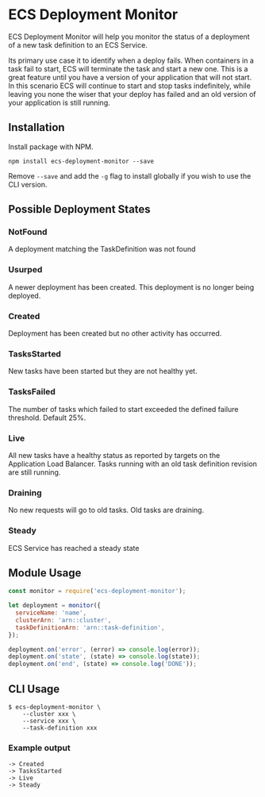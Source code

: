 ECS Deployment Monitor
==============================

ECS Deployment Monitor will help you monitor the status of a deployment of a new task definition to an ECS Service.

Its primary use case it to identify when a deploy fails. When containers in a task fail to start, ECS will terminate the task and start a new one. This is a great feature until you have a version of your application that will not start. In this scenario ECS will continue to start and stop tasks indefinitely, while leaving you none the wiser that your deploy has failed and an old version of your application is still running.

Installation
------------

Install package with NPM.

`npm install ecs-deployment-monitor --save`

Remove `--save` and add the `-g` flag to install globally if you wish to use the CLI version.

Possible Deployment States
-----------------

### NotFound
A deployment matching the TaskDefinition was not found

### Usurped
A newer deployment has been created. This deployment is no longer being deployed.

### Created
Deployment has been created but no other activity has occurred.

### TasksStarted
New tasks have been started but they are not healthy yet.

### TasksFailed
The number of tasks which failed to start exceeded the defined failure threshold. Default 25%.

### Live
All new tasks have a healthy status as reported by targets on the Application Load Balancer. Tasks running with an old task definition revision are still running.

### Draining
No new requests will go to old tasks. Old tasks are draining.

### Steady
ECS Service has reached a steady state

Module Usage
------------

```js
const monitor = require('ecs-deployment-monitor');

let deployment = monitor({
  serviceName: 'name',
  clusterArn: 'arn::cluster',
  taskDefinitionArn: 'arn::task-definition',
});

deployment.on('error', (error) => console.log(error));
deployment.on('state', (state) => console.log(state));
deployment.on('end', (state) => console.log('DONE'));

```

CLI Usage
---------

```
$ ecs-deployment-monitor \
    --cluster xxx \
    --service xxx \
    --task-definition xxx
```

### Example output

```
-> Created
-> TasksStarted
-> Live
-> Steady
```
